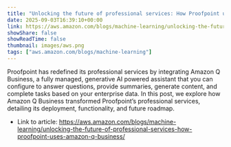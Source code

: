 ```yaml
---
title: "Unlocking the future of professional services: How Proofpoint uses Amazon Q Business"
date: 2025-09-03T16:39:10+00:00
link: https://aws.amazon.com/blogs/machine-learning/unlocking-the-future-of-professional-services-how-proofpoint-uses-amazon-q-business/
showShare: false
showReadTime: false
thumbnail: images/aws.png
tags: ["aws.amazon.com/blogs/machine-learning"]
---
```

Proofpoint has redefined its professional services by integrating Amazon Q Business, a fully managed, generative AI powered assistant that you can configure to answer questions, provide summaries, generate content, and complete tasks based on your enterprise data. In this post, we explore how Amazon Q Business transformed Proofpoint’s professional services, detailing its deployment, functionality, and future roadmap.

- Link to article: https://aws.amazon.com/blogs/machine-learning/unlocking-the-future-of-professional-services-how-proofpoint-uses-amazon-q-business/
